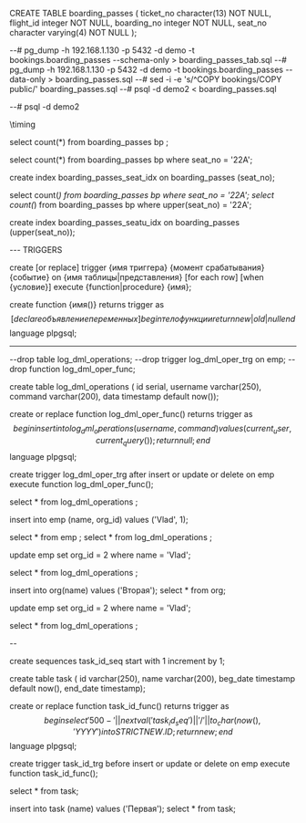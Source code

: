

CREATE TABLE boarding_passes (
    ticket_no character(13) NOT NULL,
    flight_id integer NOT NULL,
    boarding_no integer NOT NULL,
    seat_no character varying(4) NOT NULL
);

--# pg_dump -h 192.168.1.130 -p 5432 -d demo -t bookings.boarding_passes --schema-only > boarding_passes_tab.sql 
--# pg_dump -h 192.168.1.130 -p 5432 -d demo -t bookings.boarding_passes --data-only > boarding_passes.sql
--# sed -i -e 's/^COPY bookings/COPY public/' boarding_passes.sql
--# psql -d demo2 < boarding_passes.sql

--# psql -d demo2

\timing

select count(*) from boarding_passes bp ;

select count(*) from boarding_passes bp where seat_no = '22A';

create index boarding_passes_seat_idx on boarding_passes (seat_no);

select count(*) from boarding_passes bp where seat_no = '22A';
select count(*) from boarding_passes bp where upper(seat_no) = '22A';

create index boarding_passes_seatu_idx on boarding_passes (upper(seat_no));

--- TRIGGERS

create [or replace] trigger {имя триггера}
{момент срабатывания} {событие} on {имя таблицы|представления}
[for each row]
[when {условие}]
execute {function|procedure} {имя};

create function {имя()}
returns trigger as $$
[declare
{объявление переменных}]
begin
	{тело функции}
	return new|old|null
end $$ language plpgsql;

---

--drop table log_dml_operations;
--drop trigger log_dml_oper_trg on emp;
--drop function log_dml_oper_func;

create table log_dml_operations (
  id serial,
  username varchar(250),
  command varchar(200),
  data timestamp default now());

create or replace function log_dml_oper_func()
returns trigger as $$
begin 
	insert into log_dml_operations (username, command)
	values (current_user, current_query());
	return null;
end $$ language plpgsql;

create trigger log_dml_oper_trg
after insert or update or delete on emp
execute function log_dml_oper_func();

select * from log_dml_operations ;

insert into emp (name, org_id) values ('Vlad', 1);

select * from emp ;
select * from log_dml_operations ;

update emp set org_id = 2 where name = 'Vlad';

select * from log_dml_operations ;

insert into org(name) values ('Вторая');
select * from org;

update emp set org_id = 2 where name = 'Vlad';

select * from log_dml_operations ;

--

create sequences task_id_seq start with 1 increment by 1;

create table task (
 id varchar(250),
 name varchar(200),
 beg_date timestamp default now(),
 end_date timestamp);

create or replace function task_id_func()
returns trigger as $$
begin 
	select '500-'||nextval('task_id_seq')||'/'||to_char(now(),'YYYY') into STRICT NEW.ID;
	return new;
end $$ language plpgsql;

create trigger task_id_trg
before insert or update or delete on emp
execute function task_id_func();

select * from task;

insert into task (name) values ('Первая');
select * from task;
